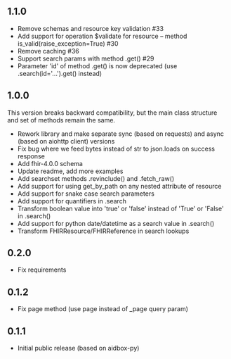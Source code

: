 ## 1.1.0
* Remove schemas and resource key validation #33
* Add support for operation $validate for resource – method is_valid(raise_exception=True) #30
* Remove caching #36
* Support search params with method .get() #29
* Parameter 'id' of method .get() is now deprecated (use .search(id='...').get() instead)

## 1.0.0
This version breaks backward compatibility, but the main class structure and set of methods remain the same.
* Rework library and make separate sync (based on requests) and async (based on aiohttp client) versions
* Fix bug where we feed bytes instead of str to json.loads on success response
* Add fhir-4.0.0 schema
* Update readme, add more examples
* Add searchset methods .revinclude() and .fetch_raw()
* Add support for using get_by_path on any nested attribute of resource
* Add support for snake case search parameters
* Add support for quantifiers in .search
* Transform boolean value into 'true' or 'false' instead of 'True' or 'False' in .search()
* Add support for python date/datetime as a search value in .search()
* Transform FHIRResource/FHIRReference in search lookups

## 0.2.0
* Fix requirements

## 0.1.2 
* Fix page method (use page instead of _page query param)

## 0.1.1
* Initial public release (based on aidbox-py)
